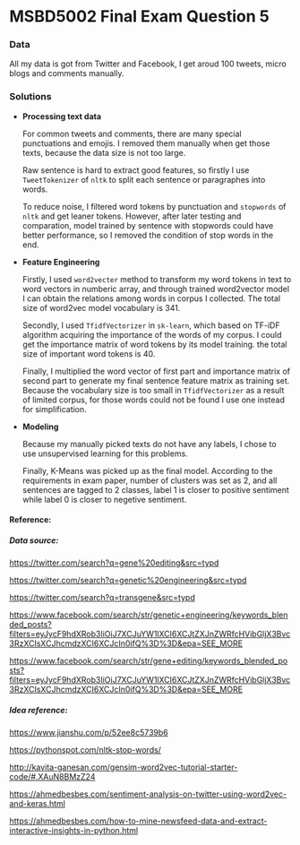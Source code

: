 

# MSBD5002 Final Exam Question 5

### Data

All my data is got from Twitter and Facebook, I get aroud 100 tweets, micro blogs and comments manually.

### Solutions

* **Processing text data**

  For common tweets and comments, there are many special punctuations and emojis. I removed them manually when get those texts, because the data size is not too large.

  Raw sentence is hard to extract good features, so firstly I use `TweetTokenizer` of  `nltk` to split each sentence or paragraphes into words.

  To reduce noise, I filtered word tokens by punctuation and `stopwords` of `nltk` and get leaner tokens. However, after later testing and comparation, model trained by sentence with stopwords could have better performance, so I removed the condition of stop words in the end.

* **Feature Engineering**

  Firstly, I used `word2vecter` method to transform my word tokens in text to word vectors in numberic array, and through trained word2vector model I can obtain the relations among words in corpus I collected. The total size of word2vec model vocabulary is 341.

  Secondly, I used `TfidfVectorizer` in `sk-learn`, which based on TF-iDF algorithm acquiring the importance of the words of my corpus. I could get the importance matrix of word tokens by its model training. the total size of important word tokens is 40.

  Finally, I multiplied the word vector of first part and importance matrix of second part to generate my final sentence feature matrix as training set. Because the vocabulary size is too small in `TfidfVectorizer` as a result of limited corpus, for those words could not be found I use one instead for simplification. 

* **Modeling**

  Because my manually picked texts do not have any labels, I chose to use unsupervised learning for this problems.

  Finally, K-Means was picked up as the final model. According to the requirements in exam paper, number of clusters was set as 2, and all sentences are tagged to 2 classes, label 1 is closer to positive sentiment while label 0 is closer to negetive sentiment.

   

#### Reference:

##### Data source:

https://twitter.com/search?q=gene%20editing&src=typd

https://twitter.com/search?q=genetic%20engineering&src=typd

https://twitter.com/search?q=transgene&src=typd

https://www.facebook.com/search/str/genetic+engineering/keywords_blended_posts?filters=eyJycF9hdXRob3IiOiJ7XCJuYW1lXCI6XCJtZXJnZWRfcHVibGljX3Bvc3RzXCIsXCJhcmdzXCI6XCJcIn0ifQ%3D%3D&epa=SEE_MORE

https://www.facebook.com/search/str/gene+editing/keywords_blended_posts?filters=eyJycF9hdXRob3IiOiJ7XCJuYW1lXCI6XCJtZXJnZWRfcHVibGljX3Bvc3RzXCIsXCJhcmdzXCI6XCJcIn0ifQ%3D%3D&epa=SEE_MORE

##### Idea reference:

https://www.jianshu.com/p/52ee8c5739b6

https://pythonspot.com/nltk-stop-words/

http://kavita-ganesan.com/gensim-word2vec-tutorial-starter-code/#.XAuN8BMzZ24

https://ahmedbesbes.com/sentiment-analysis-on-twitter-using-word2vec-and-keras.html

https://ahmedbesbes.com/how-to-mine-newsfeed-data-and-extract-interactive-insights-in-python.html